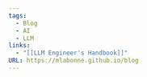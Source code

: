 ```yaml
---
tags:
  - Blog
  - AI
  - LLM
links:
  - "[[LLM Engineer's Handbook]]"
URL: https://mlabonne.github.io/blog
---
```


